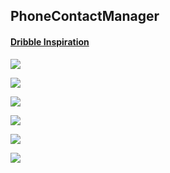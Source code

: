 ## PhoneContactManager

#### [Dribble Inspiration](https://dribbble.com/shots/9179802-Phone-Contacts-Manager)

![](https://github.com/3KINGZ/PhoneContactManager/blob/master/screenshots/Screenshot_20210502-075611.png?raw=true)

![](https://github.com/3KINGZ/PhoneContactManager/blob/master/screenshots/Screenshot_20210502-075752.png?raw=true)

![](https://github.com/3KINGZ/PhoneContactManager/blob/master/screenshots/Screenshot_20210502-075624.png?raw=true)

![](https://github.com/3KINGZ/PhoneContactManager/blob/master/screenshots/Screenshot_20210502-075558.png?raw=true)

![](https://github.com/3KINGZ/PhoneContactManager/blob/master/screenshots/Screenshot_20210502-075707.png?raw=true)

![](https://github.com/3KINGZ/PhoneContactManager/blob/master/screenshots/Screenshot_20210502-075806.png?raw=true)
